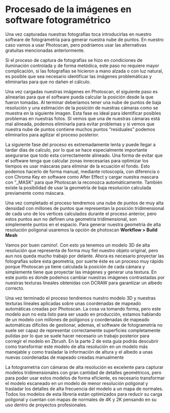 # Procesado de la imágenes en software fotogramétrico

Una vez capturadas nuestras fotografías toca introducirlas en nuestro software de fotogrametría para generar nuestra nube de puntos. En nuestro caso vamos a usar Photoscan, pero podríamos usar las alternativas gratuitas mencionadas anteriormente.

Si el proceso de captura de fotografías se hizo en condiciones de iluminación controlada y de forma metódica, este paso no requiere mayor complicación, si las fotografías se hicieron a mano alzada o con luz natural, es posible que sea necesario identificar las imágenes problemáticas y eliminarlas para que no dañen el cálculo.

Una vez cargadas nuestras imágenes en Photoscan, el siguiente paso es alinearlas para que el software pueda calcular la posición desde la que fueron tomadas. Al terminar deberíamos tener una nube de puntos de baja resolución y una estimación de la posición de nuestras cámaras como se muestra en la siguiente imagen. Esta fase es ideal para identificar posibles problemas en nuestras fotos. SI vemos que una de nuestras cámaras está mal alineada, podemos eliminarla para evitar problemas y si vemos que nuestra nube de puntos contiene muchos puntos “residuales” podemos eliminarlos para agilizar el proceso posterior.

La siguiente fase del proceso es extremadamente lenta y puede llegar a tardar días de calculo, por lo que se hace especialmente importante asegurarse que todo esta correctamente alineado. Una forma de evitar que el software tenga que calcular zonas innecesarias para optimizar los tiempos es usar máscaras para eliminar de la ecuación el fondo. Esto podemos hacerlo de forma manual, mediante rotoscopía, con diferencia o con Chroma Key en software como After Effect y cargar nuestra mascara con “\_MASK” para que Photoscan la reconozca automáticamente. También existe la posibilidad de usar la geometría de baja resolución calculada previamente como máscara.

 Una vez completado el proceso tendremos una nube de puntos de muy alta densidad con millones de puntos que representan la posición tridimensional de cada uno de los vertices calculados durante el proceso anterior, pero estos puntos aun no definen una geometria tridimensional, son simplemente puntos en el espacio. Para generar nuestra geometria de alta resolución poligonal usaremos la opción de photoscan **Workflow &gt; Build Mesh**

Vamos por buen camino!. Con esto ya tenemos un modelo 3D de alta resolución que representa de forma muy fiel nuestro objeto original, pero aun nos queda mucho trabajo por delante. Ahora es necesario proyectar las fotografías sobre esta geometria, por suerte éste es un proceso muy rápido porque Photoscan ya tiene calculada la posición de cada cámara y simplemente tiene que proyectar las imágenes y generar una textura. En este punto es donde podemos cambiar nuestras imágenes contrastadas por nuestras texturas lineales obtenidas con DCRAW para garantizar un albedo correcto.

Una vez terminado el proceso tendremos nuestro modelo 3D y nuestras texturas lineales aplicadas sobre unas coordenadas de mapeado automáticas creadas por Photoscan. La cosa va tomando forma, pero este modelo aun no esta listo para ser usado en producción, estamos hablando de un modelo con millones de polígonos y coordenadas de mapeado automáticas difíciles de gestionar, ademas, el software de fotogrametría no suele ser capaz de representar correctamente superficies completamente pulidas por lo que se suele hacer necesario un trabajo posterior para corregir el modelo en Zbrush. En la parte 2 de esta guía podrás descubrir como transformar este modelo de alta resolución en un modelo más manejable y como trasladar la información de altura y el albedo a unas nuevas coordenadas de mapeado creadas manualmente

La fotogrametria con cámaras de alta resolución es excelente para capturar modelos tridimensionales con gran cantidad de detalles geométricos, pero para poder usar estos modelos de forma eficiente, es necesario transformar el modelo escaneado en un modelo de menor resolución poligonal y trasladar los detalles de alta frecuencia del modelo a un mapa de normales. Todos los modelos de esta librería están optimizados para reducir su carga poligonal y cuentan con mapas de normales de 4K y 2K pensando en su uso dentro de proyectos profesionales.

